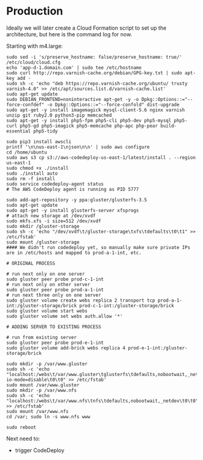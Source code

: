 # Production

Ideally we will later create a Cloud Formation script to set up the architecture, but here is the command log for now.

Starting with m4.large:

    sudo sed -i 's/preserve_hostname: false/preserve_hostname: true/' /etc/cloud/cloud.cfg
    echo 'app-d-1.domain.com' | sudo tee /etc/hostname
    sudo curl http://repo.varnish-cache.org/debian/GPG-key.txt | sudo apt-key add -
    sudo sh -c 'echo "deb https://repo.varnish-cache.org/ubuntu/ trusty varnish-4.0" >> /etc/apt/sources.list.d/varnish-cache.list'
    sudo apt-get update
    sudo DEBIAN_FRONTEND=noninteractive apt-get -y -o Dpkg::Options::="--force-confdef" -o Dpkg::Options::="--force-confold" dist-upgrade
    sudo apt-get -y install imagemagick mysql-client-5.6 nginx varnish unzip git ruby2.0 python3-pip memcached
    sudo apt-get -y install php5-fpm php5-cli php5-dev php5-mysql php5-curl php5-gd php5-imagick php5-memcache php-apc php-pear build-essential php5-tidy

    sudo pip3 install awscli
    printf '\n\nus-east-1\njson\n\n' | sudo aws configure
    cd /home/ubuntu
    sudo aws s3 cp s3://aws-codedeploy-us-east-1/latest/install . --region us-east-1
    sudo chmod +x ./install
    sudo ./install auto
    sudo rm -f install
    sudo service codedeploy-agent status
    # The AWS CodeDeploy agent is running as PID 5777

    sudo add-apt-repository -y ppa:gluster/glusterfs-3.5
    sudo apt-get update
    sudo apt-get -y install glusterfs-server xfsprogs
    # attach new storage at /dev/xvdf
    sudo mkfs.xfs -i size=512 /dev/xvdf
    sudo mkdir /gluster-storage
    sudo sh -c 'echo "/dev/xvdf\t/gluster-storage\txfs\tdefaults\t0\t1" >> /etc/fstab'
    sudo mount /gluster-storage
    #### We didn't run codedeploy yet, so manually make sure private IPs are in /etc/hosts and mapped to prod-a-1-int, etc.

    # ORIGINAL PROCESS

    # run next only on one server
    sudo gluster peer probe prod-c-1-int
    # run next only on other server 
    sudo gluster peer probe prod-a-1-int
    # run next three only on one server
    sudo gluster volume create webs replica 2 transport tcp prod-a-1-int:/gluster-storage/brick prod-c-1-int:/gluster-storage/brick
    sudo gluster volume start webs
    sudo gluster volume set webs auth.allow '*'

    # ADDING SERVER TO EXISTING PROCESS

    # run from existing server
    sudo gluster peer probe prod-e-1-int
    sudo gluster volume add-brick webs replica 4 prod-e-1-int:/gluster-storage/brick

    sudo mkdir -p /var/www.gluster
    sudo sh -c 'echo "localhost:/webs\t/var/www.gluster\tglusterfs\tdefaults,nobootwait,_netdev,direct-io-mode=disable\t0\t0" >> /etc/fstab'
    sudo mount /var/www.gluster
    sudo mkdir -p /var/www.nfs
    sudo sh -c 'echo "localhost:/webs\t/var/www.nfs\tnfs\tdefaults,nobootwait,_netdev\t0\t0" >> /etc/fstab'
    sudo mount /var/www.nfs
    cd /var; sudo ln -s www.nfs www

    sudo reboot

Next need to:
* trigger CodeDeploy
